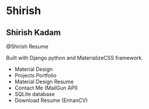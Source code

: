 # 5hirish
## Shirish Kadam
@5hirish Resume


Built with Django python and MaterializeCSS framework.


* Material Design
* Projects Portfolio
* Material Design Resume
* Contact Me (MailGun API)
* SQLite database
* Download Resume (EnhanCV)
